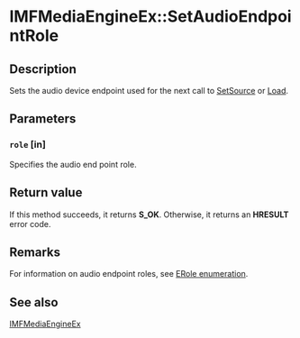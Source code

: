 # IMFMediaEngineEx::SetAudioEndpointRole

## Description

Sets the audio device endpoint used for the next call to [SetSource](https://learn.microsoft.com/windows/desktop/api/mfmediaengine/nf-mfmediaengine-imfmediaengine-setsource) or [Load](https://learn.microsoft.com/windows/desktop/api/mfmediaengine/nf-mfmediaengine-imfmediaengine-load).

## Parameters

### `role` [in]

Specifies the audio end point role.

## Return value

If this method succeeds, it returns **S_OK**. Otherwise, it returns an **HRESULT** error code.

## Remarks

For information on audio endpoint roles, see [ERole enumeration](https://learn.microsoft.com/windows/win32/api/mmdeviceapi/ne-mmdeviceapi-erole).

## See also

[IMFMediaEngineEx](https://learn.microsoft.com/windows/desktop/api/mfmediaengine/nn-mfmediaengine-imfmediaengineex)